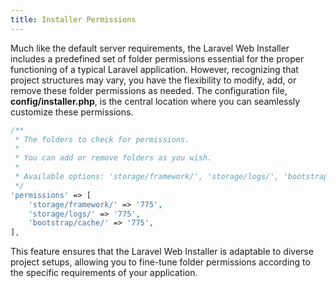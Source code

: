 ```yaml
---
title: Installer Permissions
---
```

Much like the default server requirements, the Laravel Web Installer includes a predefined set of folder permissions essential for the proper functioning of a typical Laravel application. However, recognizing that project structures may vary, you have the flexibility to modify, add, or remove these folder permissions as needed. The configuration file, **config/installer.php**, is the central location where you can seamlessly customize these permissions.

```php
/**
 * The folders to check for permissions.
 *
 * You can add or remove folders as you wish.
 *
 * Available options: 'storage/framework/', 'storage/logs/', 'bootstrap/cache/'
 */
'permissions' => [
    'storage/framework/' => '775',
    'storage/logs/' => '775',
    'bootstrap/cache/' => '775',
],
```

This feature ensures that the Laravel Web Installer is adaptable to diverse project setups, allowing you to fine-tune folder permissions according to the specific requirements of your application.
